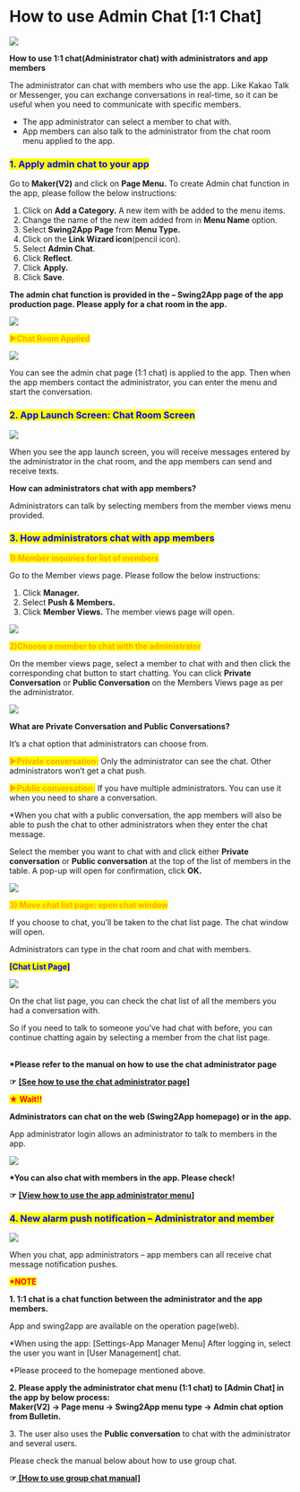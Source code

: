 # How to use Admin Chat \[1:1 Chat]

![](https://support.swing2app.com/wp-content/uploads/2018/10/Admin-chat.png)

**How to use 1:1 chat(Administrator chat) with administrators and app members**

The administrator can chat with members who use the app. Like Kakao Talk or Messenger, you can exchange conversations in real-time, so it can be useful when you need to communicate with specific members.

* The app administrator can select a member to chat with.
* App members can also talk to the administrator from the chat room menu applied to the app.

### <mark style="color:blue;">**1. Apply admin chat to your app**</mark>

Go to **Maker(V2)** and click on **Page Menu.** To create Admin chat function in the app, please follow the below instructions:

1. Click on **Add a Category.** A new item with be added to the menu items.
2. Change the name of the new item added from in **Menu Name** option.
3. Select **Swing2App Page** from **Menu Type.**
4. Click on the **Link Wizard icon**(pencil icon).
5. Select **Admin Chat**.
6. Click **Reflect**.
7. Click **Apply.**
8. Click **Save**.

**The admin chat function is provided in the – Swing2App page of the app production page. Please apply for a chat room in the app.**

![](https://support.swing2app.com/wp-content/uploads/2019/06/Admin\_Chat\_up.png)

<mark style="color:orange;">**▶Chat Room Applied**</mark>

![](https://support.swing2app.com/wp-content/uploads/2018/10/Screenshot-2020-04-14-at-01.51.01.png)

You can see the admin chat page (1:1 chat) is applied to the app. Then when the app members contact the administrator, you can enter the menu and start the conversation.

### <mark style="color:blue;">**2. App Launch Screen: Chat Room Screen**</mark>

![](https://support.swing2app.com/wp-content/uploads/2018/10/menu\_3-copy.png)

When you see the app launch screen, you will receive messages entered by the administrator in the chat room, and the app members can send and receive texts.

**How can administrators chat with app members?**

Administrators can talk by selecting members from the member views menu provided.

### <mark style="color:blue;">**3. How administrators chat with app members**</mark>

<mark style="color:orange;">**1) Member inquiries for list of members**</mark>

Go to the Member views page. Please follow the below instructions:

1. Click **Manager.**
2. Select **Push & Members.**
3. Click **Member Views.** The member views page will open.

![](https://support.swing2app.com/wp-content/uploads/2018/10/w-1.png)

<mark style="color:orange;">**2)Choose a member to chat with the administrator**</mark>

On the member views page, select a member to chat with and then click the corresponding chat button to start chatting. You can click **Private Conversation** or **Public Conversation** on the Members Views page as per the administrator.

![](https://support.swing2app.com/wp-content/uploads/2018/10/e.png)

**What are Private Conversation and Public Conversations?**

It’s a chat option that administrators can choose from.

<mark style="color:orange;">**▶Private conversation:**</mark> Only the administrator can see the chat. Other administrators won’t get a chat push.

<mark style="color:orange;">**▶Public conversation:**</mark> If you have multiple administrators. You can use it when you need to share a conversation.

\*When you chat with a public conversation, the app members will also be able to push the chat to other administrators when they enter the chat message.

Select the member you want to chat with and click either **Private conversation** or **Public conversation** at the top of the list of members in the table. A pop-up will open for confirmation, click **OK.**

![](https://support.swing2app.com/wp-content/uploads/2018/10/r.png)

<mark style="color:orange;">**3) Move chat list page: open chat window**</mark>

If you choose to chat, you’ll be taken to the chat list page. The chat window will open.

Administrators can type in the chat room and chat with members.

<mark style="color:blue;">**\[Chat List Page]**</mark>

![](https://support.swing2app.com/wp-content/uploads/2018/10/chatlist2.png)

On the chat list page, you can check the chat list of all the members you had a conversation with.

So if you need to talk to someone you’ve had chat with before, you can continue chatting again by selecting a member from the chat list page.

\
**\*Please refer to the manual on how to use the chat administrator page**

**☞** [**\[See how to use the chat administrator page\]**](chatlist.md)

<mark style="color:red;">**★ Wait!!**</mark>

**Administrators can chat on the web (Swing2App homepage) or in the app.**

App administrator login allows an administrator to talk to members in the app.

![](https://support.swing2app.com/wp-content/uploads/2018/10/menu\_2.png)

**\*You can also chat with members in the app. Please check!**

**☞** [**\[View how to use the app administrator menu\]**](../../appoperation/appmaster-chat.md)

### <mark style="color:blue;">**4. New alarm push notification – Administrator and member**</mark>

![](https://support.swing2app.com/wp-content/uploads/2018/10/%EC%98%81%EB%AC%B8\_%EC%B1%84%ED%8C%85%ED%99%94%EB%A9%B4.png)

When you chat, app administrators – app members can all receive chat message notification pushes.

<mark style="color:red;">**\*NOTE**</mark>

**1. 1:1 chat is a chat function between the administrator and the app members.**

App and swing2app are available on the operation page(web).

\*When using the app: \[Settings-App Manager Menu] After logging in, select the user you want in \[User Management] chat.

\*Please proceed to the homepage mentioned above.

**2. Please apply the administrator chat menu (1:1 chat) to \[Admin Chat] in the app by below process:**\
**Maker(V2) → Page menu → Swing2App menu type → Admin chat option from Bulletin.**

3\. The user also uses the **Public conversation** to chat with the administrator and several users.

Please check the manual below about how to use group chat.

**☞**[ **\[How to use group chat manual\]**](../board/groupchat.md)
